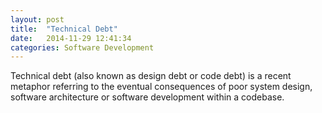 ```yaml
---
layout: post
title:  "Technical Debt"
date:   2014-11-29 12:41:34
categories: Software Development
---
```

Technical debt (also known as design debt or code debt) is a recent metaphor referring to the eventual consequences of poor system design, software architecture or software development within a codebase.
